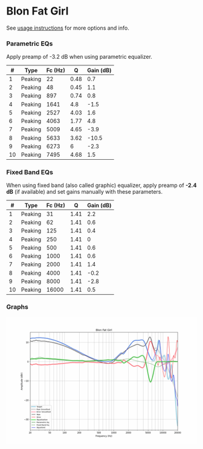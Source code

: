 # Blon Fat Girl
See [usage instructions](https://github.com/jaakkopasanen/AutoEq#usage) for more options and info.

### Parametric EQs
Apply preamp of -3.2 dB when using parametric equalizer.

|   # | Type    |   Fc (Hz) |    Q |   Gain (dB) |
|-----|---------|-----------|------|-------------|
|   1 | Peaking |        22 | 0.48 |         0.7 |
|   2 | Peaking |        48 | 0.45 |         1.1 |
|   3 | Peaking |       897 | 0.74 |         0.8 |
|   4 | Peaking |      1641 | 4.8  |        -1.5 |
|   5 | Peaking |      2527 | 4.03 |         1.6 |
|   6 | Peaking |      4063 | 1.77 |         4.8 |
|   7 | Peaking |      5009 | 4.65 |        -3.9 |
|   8 | Peaking |      5633 | 3.62 |       -10.5 |
|   9 | Peaking |      6273 | 6    |        -2.3 |
|  10 | Peaking |      7495 | 4.68 |         1.5 |

### Fixed Band EQs
When using fixed band (also called graphic) equalizer, apply preamp of **-2.4 dB** (if available) and set gains manually with these parameters.

|   # | Type    |   Fc (Hz) |    Q |   Gain (dB) |
|-----|---------|-----------|------|-------------|
|   1 | Peaking |        31 | 1.41 |         2.2 |
|   2 | Peaking |        62 | 1.41 |         0.6 |
|   3 | Peaking |       125 | 1.41 |         0.4 |
|   4 | Peaking |       250 | 1.41 |         0   |
|   5 | Peaking |       500 | 1.41 |         0.6 |
|   6 | Peaking |      1000 | 1.41 |         0.6 |
|   7 | Peaking |      2000 | 1.41 |         1.4 |
|   8 | Peaking |      4000 | 1.41 |        -0.2 |
|   9 | Peaking |      8000 | 1.41 |        -2.8 |
|  10 | Peaking |     16000 | 1.41 |         0.5 |

### Graphs
![](./Blon%20Fat%20Girl.png)
